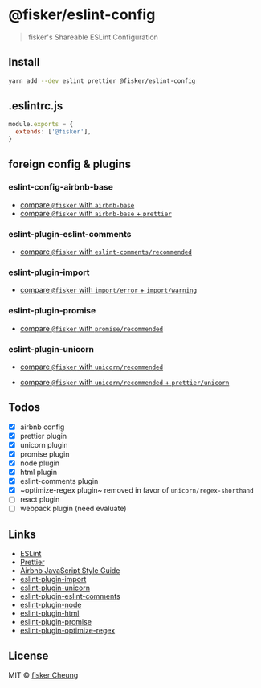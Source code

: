 # @fisker/eslint-config

> fisker's Shareable ESLint Configuration

## Install

```sh
yarn add --dev eslint prettier @fisker/eslint-config
```

## .eslintrc.js

```js
module.exports = {
  extends: ['@fisker'],
}
```

## foreign config & plugins

### eslint-config-airbnb-base

- [compare `@fisker` with `airbnb-base`](https://github.com/fisker/shared-configs/tree/master/packages/eslint-config/docs/compare-with-airbnb.md)
- [compare `@fisker` with `airbnb-base` + `prettier`](.https://github.com/fisker/shared-configs/tree/master/packages/eslint-config/docs/compare-with-airbnb-prettier.md)

### eslint-plugin-eslint-comments

- [compare `@fisker` with `eslint-comments/recommended`](.https://github.com/fisker/shared-configs/tree/master/packages/eslint-config/docs/compare-with-eslint-comments.md)

### eslint-plugin-import

- [compare `@fisker` with `import/error` + `import/warning`](.https://github.com/fisker/shared-configs/tree/master/packages/eslint-config/docs/compare-with-import.md)

### eslint-plugin-promise

- [compare `@fisker` with `promise/recommended`](.https://github.com/fisker/shared-configs/tree/master/packages/eslint-config/docs/compare-with-promise.md)

### eslint-plugin-unicorn

- [compare `@fisker` with `unicorn/recommended`](.https://github.com/fisker/shared-configs/tree/master/packages/eslint-config/docs/compare-with-unicorn.md)

- [compare `@fisker` with `unicorn/recommended` + `prettier/unicorn`](.https://github.com/fisker/shared-configs/tree/master/packages/eslint-config/docs/compare-with-unicorn-prettier.md)

## Todos

- [x] airbnb config
- [x] prettier plugin
- [x] unicorn plugin
- [x] promise plugin
- [x] node plugin
- [x] html plugin
- [x] eslint-comments plugin
- [x] ~optimize-regex plugin~ removed in favor of `unicorn/regex-shorthand`
- [ ] react plugin
- [ ] webpack plugin (need evaluate)

## Links

- [ESLint](https://eslint.org/)
- [Prettier](https://prettier.io/)
- [Airbnb JavaScript Style Guide](https://github.com/airbnb/javascript)
- [eslint-plugin-import](https://github.com/benmosher/eslint-plugin-import)
- [eslint-plugin-unicorn](https://github.com/sindresorhus/eslint-plugin-unicorn)
- [eslint-plugin-eslint-comments](https://github.com/mysticatea/eslint-plugin-eslint-comments)
- [eslint-plugin-node](https://github.com/mysticatea/eslint-plugin-node)
- [eslint-plugin-html](https://github.com/BenoitZugmeyer/eslint-plugin-html)
- [eslint-plugin-promise](https://github.com/xjamundx/eslint-plugin-promise)
- [eslint-plugin-optimize-regex](https://github.com/BrainMaestro/eslint-plugin-optimize-regex)

## License

MIT © [fisker Cheung](https://www.fiskercheung.com/)
